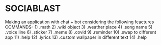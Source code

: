# SOCIABLAST
Making an application with chat + bot considering the following feactures COMMANDS- 1) .math 2) .wiki object 3) .weather place 4) .song name 5) .voice line 6) .sticker 7) .meme  8) .covid 9) .reminder 10) .swap to different app 11) .help 12) .lyrics 13) .custom wallpaper in different text 14) .help  
